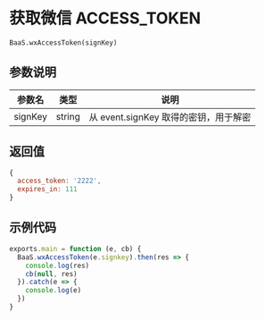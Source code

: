 # 获取微信 ACCESS_TOKEN

`BaaS.wxAccessToken(signKey)`

## 参数说明

| 参数名   | 类型   | 说明     |
|----------|--------|----------|
| signKey | string | 从 event.signKey 取得的密钥，用于解密 |

## 返回值

```javascript
{
  access_token: '2222',
  expires_in: 111
}
```

## 示例代码
```javascript
exports.main = function (e, cb) {
  BaaS.wxAccessToken(e.signkey).then(res => {
    console.log(res)
    cb(null, res)
  }).catch(e => {
    console.log(e)
  })
}
```